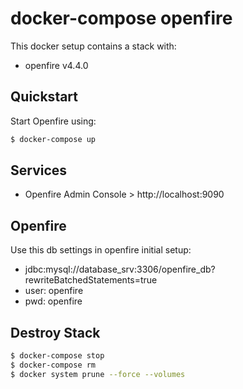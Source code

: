 # docker-compose openfire

This docker setup contains a stack with:
* openfire v4.4.0

## Quickstart
Start Openfire using:

```bash
$ docker-compose up
```

## Services
* Openfire Admin Console > http://localhost:9090 

## Openfire
Use this db settings in openfire initial setup:
* jdbc:mysql://database_srv:3306/openfire_db?rewriteBatchedStatements=true 
* user: openfire
* pwd: openfire

## Destroy Stack
```bash
$ docker-compose stop
$ docker-compose rm
$ docker system prune --force --volumes
```